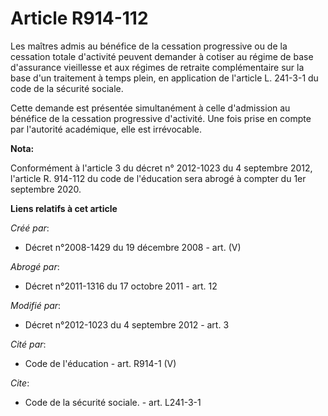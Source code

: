 # Article R914-112

Les maîtres admis au bénéfice de la cessation progressive ou de la cessation  totale d'activité peuvent demander à cotiser au
régime de base d'assurance  vieillesse et aux régimes de retraite complémentaire sur la base d'un traitement  à temps plein,
en application de l'article L. 241-3-1 du code de la sécurité sociale.

Cette demande est présentée simultanément à celle d'admission au  bénéfice de la cessation progressive d'activité. Une fois
prise en compte par  l'autorité académique, elle est irrévocable.

**Nota:**

Conformément à l'article 3 du décret n° 2012-1023 du 4 septembre 2012, l'article R. 914-112 du code de l'éducation sera
abrogé à compter du 1er septembre 2020.

**Liens relatifs à cet article**

_Créé par_:

  - Décret n°2008-1429 du 19 décembre 2008 - art. (V)

_Abrogé par_:

  - Décret n°2011-1316 du 17 octobre 2011 - art. 12

_Modifié par_:

  - Décret n°2012-1023 du 4 septembre 2012 - art. 3

_Cité par_:

  - Code de l'éducation - art. R914-1 (V)

_Cite_:

  - Code de la sécurité sociale. - art. L241-3-1
